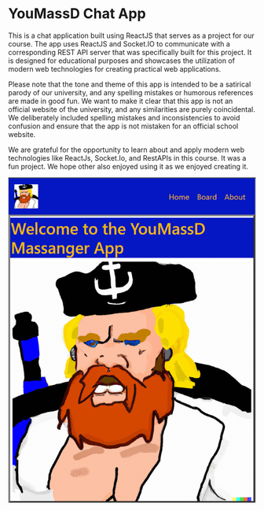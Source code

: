 # YouMassD Chat App

This is a chat application built using ReactJS that serves as a project for our course. The app uses ReactJS and Socket.IO to communicate with a corresponding REST API server that was specifically built for this project. It is designed for educational purposes and showcases the utilization of modern web technologies for creating practical web applications.

Please note that the tone and theme of this app is intended to be a satirical parody of our university, and any spelling mistakes or humorous references are made in good fun. We want to make it clear that this app is not an official website of the university, and any similarities are purely coincidental. We deliberately included spelling mistakes and inconsistencies to avoid confusion and ensure that the app is not mistaken for an official school website.

We are grateful for the opportunity to learn about and apply modern web technologies like ReactJs, Socket.Io, and RestAPIs in this course. It was a fun project. We hope other also enjoyed using it as we enjoyed creating it. 




![Hom Page View](/README_ASSETS/Home_Page_View.png)
